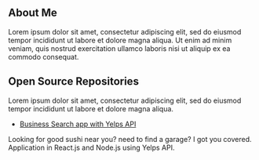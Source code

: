 
## About Me

Lorem ipsum dolor sit amet, consectetur adipiscing elit, sed do eiusmod tempor incididunt ut labore et dolore magna aliqua. Ut enim ad minim veniam, quis nostrud exercitation ullamco laboris nisi ut aliquip ex ea commodo consequat. 


## Open Source Repositories

Lorem ipsum dolor sit amet, consectetur adipiscing elit, sed do eiusmod tempor incididunt ut labore et dolore magna aliqua.

- [Business Search app with Yelps API]() 

Looking for good sushi near you? need to find a garage? I got you covered. 
Application in React.js and Node.js using Yelps API. 


